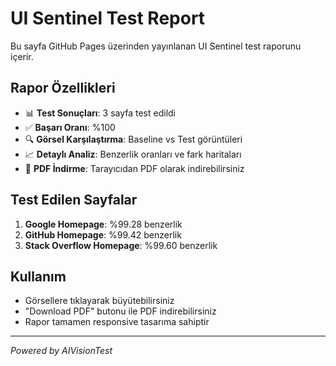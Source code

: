 # UI Sentinel Test Report

Bu sayfa GitHub Pages üzerinden yayınlanan UI Sentinel test raporunu içerir.

## Rapor Özellikleri

- 📊 **Test Sonuçları**: 3 sayfa test edildi
- ✅ **Başarı Oranı**: %100
- 🔍 **Görsel Karşılaştırma**: Baseline vs Test görüntüleri
- 📈 **Detaylı Analiz**: Benzerlik oranları ve fark haritaları
- 📄 **PDF İndirme**: Tarayıcıdan PDF olarak indirebilirsiniz

## Test Edilen Sayfalar

1. **Google Homepage**: %99.28 benzerlik
2. **GitHub Homepage**: %99.42 benzerlik  
3. **Stack Overflow Homepage**: %99.60 benzerlik

## Kullanım

- Görsellere tıklayarak büyütebilirsiniz
- "Download PDF" butonu ile PDF indirebilirsiniz
- Rapor tamamen responsive tasarıma sahiptir

---

*Powered by AIVisionTest* 